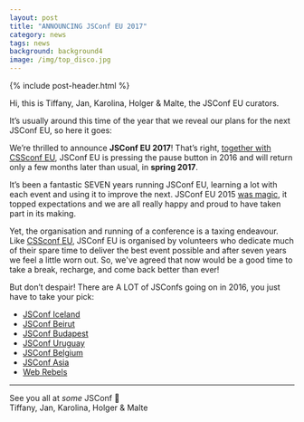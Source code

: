 ```yaml
---
layout: post
title: "ANNOUNCING JSConf EU 2017"
category: news
tags: news
background: background4
image: /img/top_disco.jpg
---
```


{% include post-header.html %}

Hi, this is Tiffany, Jan, Karolina, Holger & Malte, the JSConf EU curators.

It’s usually around this time of the year that we reveal our plans for the next JSConf EU, so here it goes:  

We’re thrilled to announce **JSConf EU 2017**! That’s right, [together with CSSconf EU](), JSConf EU is pressing the pause button in 2016 and will return only a few months later than usual, in **spring 2017**.  

It’s been a fantastic SEVEN years running JSConf EU, learning a lot with each event and using it to improve the next. JSConf EU 2015 [was magic](https://www.youtube.com/watch?v=lJ1kY-CSpBk&list=PL37ZVnwpeshH37NxpV6XbgdDpY-w48hMd), it topped expectations and we are all really happy and proud to have taken part in its making.

Yet, the organisation and running of a conference is a taxing endeavour. Like [CSSconf EU](http://2015.cssconf.eu/), JSConf EU is organised by volunteers who dedicate much of their spare time to deliver the best event possible and after seven years we feel a little worn out. So, we've agreed that now would be a good time to take a break, recharge, and come back better than ever! 

But don’t despair! There are A LOT of JSConfs going on in 2016, you just have to take your pick:

- [JSConf Iceland](http://jsconf.is)
- [JSConf Beirut](http://www.jsconfbeirut.com)
- [JSConf Budapest](http://jsconfbp.com)
- [JSConf Uruguay](https://jsconf.uy)
- [JSConf Belgium](http://jsconf.be/)
- [JSConf Asia](http://jsconf.asia)
- [Web Rebels](https://www.webrebels.org/)

* * *

See you all at *some* JSConf 👋  
Tiffany, Jan, Karolina, Holger & Malte
